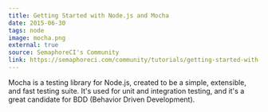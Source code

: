 ```yaml
---
title: Getting Started with Node.js and Mocha
date: 2015-06-30
tags: node
image: mocha.png
external: true
source: SemaphoreCI's Community
link: https://semaphoreci.com/community/tutorials/getting-started-with-node-js-and-mocha
---
```


Mocha is a testing library for Node.js, created to be a simple, extensible, and
fast testing suite. It's used for unit and integration testing, and it's a great
candidate for BDD (Behavior Driven Development).
